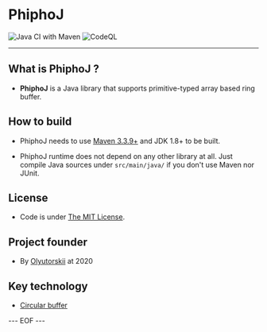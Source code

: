 # PhiphoJ #

![Java CI with Maven](https://github.com/olyutorskii/PhiphoJ/workflows/Java%20CI%20with%20Maven/badge.svg)
![CodeQL](https://github.com/olyutorskii/PhiphoJ/workflows/CodeQL/badge.svg)

-----------------------------------------------------------------------

## What is PhiphoJ ? ##

* **PhiphoJ** is a Java library
that supports primitive-typed array based ring buffer.


## How to build ##

* PhiphoJ needs to use [Maven 3.3.9+](https://maven.apache.org/)
and JDK 1.8+ to be built.

* PhiphoJ runtime does not depend on any other library at all.
Just compile Java sources under `src/main/java/`
if you don't use Maven nor JUnit.


## License ##

* Code is under [The MIT License][MIT].


## Project founder ##

* By [Olyutorskii](https://github.com/olyutorskii) at 2020


## Key technology ##

- [Circular buffer][CRB]


[MIT]: https://opensource.org/licenses/MIT
[CRB]: https://en.wikipedia.org/wiki/Circular_buffer


--- EOF ---
